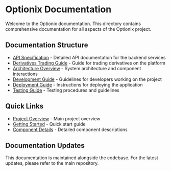 # Optionix Documentation

Welcome to the Optionix documentation. This directory contains comprehensive documentation for all aspects of the Optionix project.

## Documentation Structure

- [API Specification](API_Specification.md) - Detailed API documentation for the backend services
- [Derivatives Trading Guide](Derivatives_Trading_Guide.pdf) - Guide for trading derivatives on the platform
- [Architecture Overview](architecture.md) - System architecture and component interactions
- [Development Guide](development.md) - Guidelines for developers working on the project
- [Deployment Guide](deployment.md) - Instructions for deploying the application
- [Testing Guide](testing.md) - Testing procedures and guidelines

## Quick Links

- [Project Overview](../README.md) - Main project overview
- [Getting Started](../README.md#getting-started) - Quick start guide
- [Component Details](../README.md#components) - Detailed component descriptions

## Documentation Updates

This documentation is maintained alongside the codebase. For the latest updates, please refer to the main repository.
